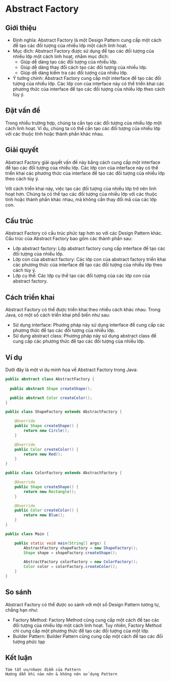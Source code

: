 # Abstract Factory

## Giới thiệu

- Định nghĩa: Abstract Factory là một Design Pattern cung cấp một cách để tạo các đối tượng của nhiều lớp một cách linh hoạt.
- Mục đích: Abstract Factory được sử dụng để tạo các đối tượng của nhiều lớp một cách linh hoạt, nhằm mục đích:
  - Giúp dễ dàng tạo các đối tượng của nhiều lớp.
  - Giúp dễ dàng thay đổi cách tạo các đối tượng của nhiều lớp.
  - Giúp dễ dàng kiểm tra các đối tượng của nhiều lớp.
- Ý tưởng chính: Abstract Factory cung cấp một interface để tạo các đối tượng của nhiều lớp. Các lớp con của interface này có thể triển khai các phương thức của interface để tạo các đối tượng của nhiều lớp theo cách tùy ý.

## Đặt vấn đề

Trong nhiều trường hợp, chúng ta cần tạo các đối tượng của nhiều lớp một cách linh hoạt. Ví dụ, chúng ta có thể cần tạo các đối tượng của nhiều lớp với các thuộc tính hoặc thành phần khác nhau.

## Giải quyết

Abstract Factory giải quyết vấn đề này bằng cách cung cấp một interface để tạo các đối tượng của nhiều lớp. Các lớp con của interface này có thể triển khai các phương thức của interface để tạo các đối tượng của nhiều lớp theo cách tùy ý.

Với cách triển khai này, việc tạo các đối tượng của nhiều lớp trở nên linh hoạt hơn. Chúng ta có thể tạo các đối tượng của nhiều lớp với các thuộc tính hoặc thành phần khác nhau, mà không cần thay đổi mã của các lớp con.

## Cấu trúc

Abstract Factory có cấu trúc phức tạp hơn so với các Design Pattern khác. Cấu trúc của Abstract Factory bao gồm các thành phần sau:

- Lớp abstract factory: Lớp abstract factory cung cấp interface để tạo các đối tượng của nhiều lớp.
- Lớp con của abstract factory: Các lớp con của abstract factory triển khai các phương thức của interface để tạo các đối tượng của nhiều lớp theo cách tùy ý.
- Lớp cụ thể: Các lớp cụ thể tạo các đối tượng của các lớp con của abstract factory.

## Cách triển khai

Abstract Factory có thể được triển khai theo nhiều cách khác nhau. Trong Java, có một số cách triển khai phổ biến như sau:

- Sử dụng interface: Phương pháp này sử dụng interface để cung cấp các phương thức để tạo các đối tượng của nhiều lớp.
- Sử dụng abstract class: Phương pháp này sử dụng abstract class để cung cấp các phương thức để tạo các đối tượng của nhiều lớp.

## Ví dụ

Dưới đây là một ví dụ minh họa về Abstract Factory trong Java:


```java
public abstract class AbstractFactory {
  
  public abstract Shape createShape();

  public abstract Color createColor();
}

public class ShapeFactory extends AbstractFactory {

    @Override
    public Shape createShape() {
        return new Circle();
    }

    @Override
    public Color createColor() {
        return new Red();
    }
}

public class ColorFactory extends AbstractFactory {

    @Override
    public Shape createShape() {
        return new Rectangle();
    }

    @Override
    public Color createColor() {
        return new Blue();
    }
}

public class Main {

    public static void main(String[] args) {
        AbstractFactory shapeFactory = new ShapeFactory();
        Shape shape = shapeFactory.createShape();

        AbstractFactory colorFactory = new ColorFactory();
        Color color = colorFactory.createColor();
    }
}
```

## So sánh

Abstract Factory có thể được so sánh với một số Design Pattern tương tự, chẳng hạn như:

- Factory Method: Factory Method cũng cung cấp một cách để tạo các đối tượng của nhiều lớp một cách linh hoạt. Tuy nhiên, Factory Method chỉ cung cấp một phương thức để tạo các đối tượng của một lớp.
- Builder Pattern: Builder Pattern cũng cung cấp một cách để tạo các đối tượng phức tạp



## Kết luận

    Tóm tắt ưu/nhược điểm của Pattern
    Hướng dẫn khi nào nên & không nên sử dụng Pattern
